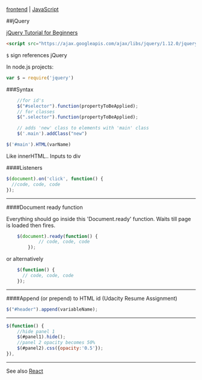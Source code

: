 [frontend](../frontend.md) | [JavaScript](notes.md)

##jQuery

[jQuery Tutorial for Beginners](bit.ly/2383XSL)

```HTML
<script src="https://ajax.googleapis.com/ajax/libs/jquery/1.12.0/jquery.min.js"></script>
```

`$` sign references jQuery

In node.js projects:
```javascript
var $ = require('jquery')
```

###Syntax
```javascript
    //for id's
    $("#selector").function(propertyToBeApplied);
    // for classes
    $(".selector").function(propertyToBeApplied);

    // adds 'new' class to elements with 'main' class
    $('.main').addClass("new")

$('#main').HTML(varName)
```
Like innerHTML.. Inputs to div

####Listeners
```javascript
$(document).on('click', function() {
  //code, code, code
});
```

---

####Document ready function

Everything should go inside this 'Document.ready' function. Waits till page is loaded then fires.
```javascript
    $(document).ready(function() {
            // code, code, code
        });
```
or alternatively
```javascript
    $(function() {
      // code, code, code
    });
```
---

####Append (or prepend) to HTML id
(Udacity Resume Assignment)

```javascript
$("#header").append(variableName);
```

---

```javascript
$(function() {
    //hide panel 1
    $(#panel1).hide();
    //panel 2 opacity becomes 50%
    $(#panel2).css({opacity:'0.5'});
}),
```

---

See also [React](../react/react.md)
